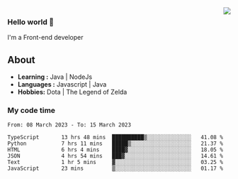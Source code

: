 <img align='right' src="https://github-readme-stats.vercel.app/api?username=jumodada&show_icons=true&theme=vue">

### Hello world 👋

I'm a Front-end developer 
    
## About
-  **Learning :** Java | NodeJs
-  **Languages :** Javascript | Java
-  **Hobbies:** Dota | The Legend of Zelda

### My code time

<!--START_SECTION:waka-->

```text
From: 08 March 2023 - To: 15 March 2023

TypeScript       13 hrs 48 mins  ██████████▒░░░░░░░░░░░░░░   41.08 %
Python           7 hrs 11 mins   █████▒░░░░░░░░░░░░░░░░░░░   21.37 %
HTML             6 hrs 4 mins    ████▓░░░░░░░░░░░░░░░░░░░░   18.05 %
JSON             4 hrs 54 mins   ███▓░░░░░░░░░░░░░░░░░░░░░   14.61 %
Text             1 hr 5 mins     ▓░░░░░░░░░░░░░░░░░░░░░░░░   03.25 %
JavaScript       23 mins         ▒░░░░░░░░░░░░░░░░░░░░░░░░   01.17 %
```

<!--END_SECTION:waka-->
